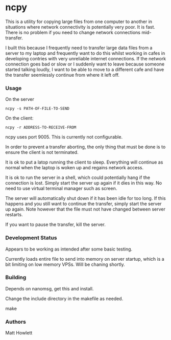 # ncpy

This is a utility for copying large files from one computer to another in situations where 
network connectivity is potentially very poor. It is fast. There
is no problem if you need to change network connections mid-transfer.

I built this because I frequently need to transfer large data files from a server to my laptop and
frequently want to do this whilst working in cafes in developing contries with very unreliable
internet connections. If the network connection goes bad or slow or I suddenly want to leave
because someone started talking loudly, I want to be able to move to a different
cafe and have the transfer seemlessly continue from where it left off.


### Usage

On the server

    ncpy -s PATH-OF-FILE-TO-SEND
    
On the client:

    ncpy -r ADDRESS-TO-RECEIVE-FROM
    
ncpy uses port 9005. This is currently not configurable. 

In order to prevent a transfer aborting, the only thing that must be done is to
ensure the client is not terminated.

It is ok to put a latop running the client to sleep. Everything will continue as 
normal when the laptop is woken up and regains network access.

It is ok to run the server in a shell, which could potentially hang if the connection
is lost. Simply start the server up again if it dies in this way. No need to use
virtual terminal manager such as screen.

The server will automatically shut down if it has been idle for too long. If this
happens and you still want to continue the transfer, simply start the server up
again. Note however that the file must not have changed between server restarts.

If you want to pause the transfer, kill the server.


### Development Status

Appears to be working as intended after some basic testing.

Currently loads entire file to send into memory on server startup, which is a bit
limiting on low memory VPSs. Will be chaning shortly.


### Building

Depends on nanomsg, get this and install.

Change the include directory in the makefile as needed.

make

### Authors

Matt Howlett
